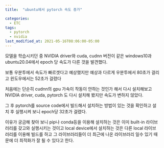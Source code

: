 ```yaml
---
title:  "ubuntu에서 pytorch 속도 증가"

categories:
  - ETC
tags:
  - pytorch
  - nvidia
last_modified_at: 2021-05-16T08:06:00-05:00
---
```



모델을 학습시키던 중 NVIDIA driver와 cuda, cudnn 버전이 같은 
windows10과 ubuntu20.04에서 epoch 당 속도가 다른 것을 발견했다.

보통 우분투에서 속도가 빠르겟다고 예상했지만 예상과 다르게 우분투에서 
80초가 걸리고 윈도우에서는 52초가 걸렸다

처음에는 단순히 cudnn의 gpu 가속이 작동이 안하는 것인가 해서 다시 설치해보고
NVIDIA driver, cuda, pytorch 도 다시 설치해 봤지만 속도가 변하지 않았다.

그 후 pytorch를 source code에서 빌드해서 설치하는 방법이 있는 것을 확인하고 
설치 후 실행시켜 보니 epoch당 32초가 걸렸다.

이유가 궁금해 찾아 보니 pip나 conda등을 이용해 설치하는 것은 이미 built-in 라이브러리를 
갖고와 실행시키는 것이고 local device에서 설치하는 것은 다른 local 라이브러리를 이용해
빌드를 하고 그 라이브러리들이 더 최근에 나온 라이브러리 일수 있기 때문에 더 최적화가 잘 될 수 있다고 한다.
